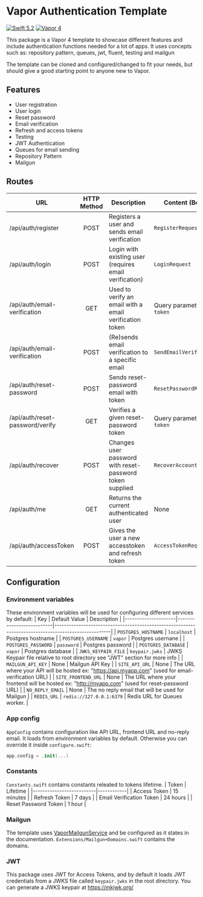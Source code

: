 # Vapor Authentication Template
[![Swift 5.2](https://img.shields.io/badge/swift-5.2-orange.svg?style=flat)](http://swift.org)
[![Vapor 4](https://img.shields.io/badge/vapor-4.0-blue.svg?style=flat)](https://vapor.codes)

This package is a Vapor 4 template to showcase different features and include authentication functions needed for a lot of apps. It uses concepts such as: repository pattern, queues, jwt, fluent, testing and mailgun

The template can be cloned and configured/changed to fit your needs, but should give a good starting point to anyone new to Vapor.

## Features
* User registration
* User login
* Reset password
* Email verification
* Refresh and access tokens
* Testing
* JWT Authentication
* Queues for email sending
* Repository Pattern
* Mailgun

## Routes
| URL                             | HTTP Method | Description                                              | Content (Body)          |
|---------------------------------|:-----------:|----------------------------------------------------------|-------------------------|
| /api/auth/register              |     POST    | Registers a user and sends email verification            | `RegisterRequest`       |
| /api/auth/login                 |     POST    | Login with existing user (requires email verification)   | `LoginRequest`          |
| /api/auth/email-verification                |     GET     | Used to verify an email with a email verification token  | Query parameter `token` |
| /api/auth/email-verification                |     POST     | (Re)sends email verification to a specific email  | `SendEmailVerification` |
| /api/auth/reset-password        |     POST    | Sends reset-password email with token                    | `ResetPasswordRequest`  |
| /api/auth/reset-password/verify |     GET     | Verifies a given reset-password token                    | Query parameter `token` |
| /api/auth/recover               |     POST    | Changes user password with reset-password token supplied | `RecoverAccountRequest` |
| /api/auth/me                    |     GET     | Returns the current authenticated user                   | None                    |
| /api/auth/accessToken           |     POST    | Gives the user a new accesstoken and refresh token       | `AccessTokenRequest`    |

## Configuration
### Environment variables
These environment variables will be used for configuring different services by default:
| Key                 | Default Value            | Description                                                                                         |
|---------------------|--------------------------|-----------------------------------------------------------------------------------------------------|
| `POSTGRES_HOSTNAME` | `localhost`              | Postgres hostname                                                                                   |
| `POSTGRES_USERNAME` | `vapor`                  | Postgres usernane                                                                                   |
| `POSTGRES_PASSWORD` | `password`               | Postgres password                                                                                   |
| `POSTGRES_DATABASE` | `vapor`                | Postgres database                                                                                   |
| `JWKS_KEYPAIR_FILE`   | `keypair.jwks`           | JWKS Keypair file relative to root directory see "JWT" section for more info                        |
| `MAILGUN_API_KEY`     | None                     | Mailgun API Key                                                                                     |
| `SITE_API_URL`        | None                     | The URL where your API will be hosted ex: "https://api.myapp.com" (used for email-verification URL) |
| `SITE_FRONTEND_URL`   | None                     | The URL where your frontend will be hosted ex: "http://myapp.com" (used for reset-password URL)     |
| `NO_REPLY_EMAIL`      | None                     | The no reply email that will be used for Mailgun                                                    |
| `REDIS_URL`           | `redis://127.0.0.1:6379` | Redis URL for Queues worker.                                                                        |
### App config
`AppConfig` contains configuration like API URL, frontend URL and no-reply email. It loads from environment variables by default. Otherwise you can override it inside `configure.swift`:
```swift
app.config = .init(...)
```

### Constants
`Constants.swift` contains constants releated to tokens lifetime.
| Token                    | Lifetime   |
|--------------------------|------------|
| Access Token             | 15 minutes |
| Refresh Token            | 7 days     |
| Email Verification Token | 24 hours   |
| Reset Password Token     | 1 hour     |

### Mailgun
The template uses [VaporMailgunService](https://github.com/vapor-community/VaporMailgunService) and be configured as it states in the documentation. `Extensions/Mailgun+Domains.swift` contains the domains.

### JWT
This package uses JWT for Access Tokens, and by default it loads JWT credentials from a JWKS file called `keypair.jwks` in the root directory. You can generate a JWKS keypair at https://mkjwk.org/
